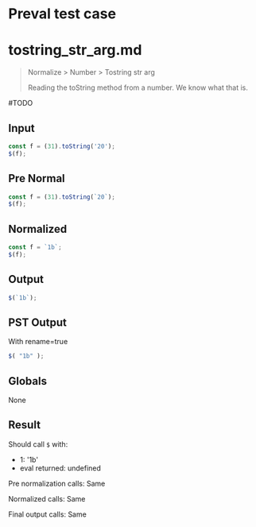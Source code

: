 # Preval test case

# tostring_str_arg.md

> Normalize > Number > Tostring str arg
>
> Reading the toString method from a number. We know what that is.

#TODO

## Input

`````js filename=intro
const f = (31).toString('20');
$(f);
`````

## Pre Normal


`````js filename=intro
const f = (31).toString(`20`);
$(f);
`````

## Normalized


`````js filename=intro
const f = `1b`;
$(f);
`````

## Output


`````js filename=intro
$(`1b`);
`````

## PST Output

With rename=true

`````js filename=intro
$( "1b" );
`````

## Globals

None

## Result

Should call `$` with:
 - 1: '1b'
 - eval returned: undefined

Pre normalization calls: Same

Normalized calls: Same

Final output calls: Same
